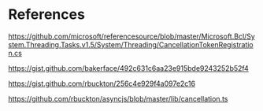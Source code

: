 # References

https://github.com/microsoft/referencesource/blob/master/Microsoft.Bcl/System.Threading.Tasks.v1.5/System/Threading/CancellationTokenRegistration.cs

https://gist.github.com/bakerface/492c631c6aa23e915bde9243252b52f4

https://gist.github.com/rbuckton/256c4e929f4a097e2c16

https://github.com/rbuckton/asyncjs/blob/master/lib/cancellation.ts

